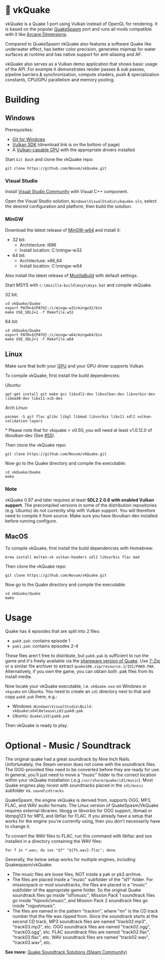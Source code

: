 # 🌋 vkQuake
vkQuake is a Quake 1 port using Vulkan instead of OpenGL for rendering. It is based on the popular [QuakeSpasm](http://quakespasm.sourceforge.net/) port and runs all mods compatible with it like [Arcane Dimensions](http://www.simonoc.com/pages/design/sp/ad.htm).

Compared to QuakeSpasm vkQuake also features a software Quake like underwater effect, has better color precision, generates mipmap for water surfaces at runtime and has native support for anti-aliasing and AF.

vkQuake also serves as a Vulkan demo application that shows basic usage of the API. For example it demonstrates render passes & sub passes, pipeline barriers & synchronization, compute shaders, push & specialization constants, CPU/GPU parallelism and memory pooling.

# Building

## Windows

Prerequisites:

* [Git for Windows](https://github.com/git-for-windows/git/releases)
* [Vulkan SDK](https://vulkan.lunarg.com/signin) (download link is on the bottom of page)
* A [Vulkan-capable GPU](https://en.wikipedia.org/wiki/Vulkan_(API)#Compatibility) with the appropriate drivers installed

Start `Git Bash` and clone the vkQuake repo:

~~~
git clone https://github.com/Novum/vkQuake.git
~~~

### Visual Studio

Install [Visual Studio Community](https://www.visualstudio.com/products/free-developer-offers-vs) with Visual C++ component.

Open the Visual Studio solution, `Windows\VisualStudio\vkquake.sln`, select the desired configuration and platform, then
build the solution.

### MinGW

Download the latest release of [MinGW-w64](https://sourceforge.net/projects/mingw-w64/files/latest/download) and install it:

* 32 bit:
  * Architecture: i686
  * Install location: C:\mingw-w32
* 64 bit:
  * Architecture: x86_64
  * Install location: C:\mingw-w64

Also install the latest release of
[MozillaBuild](https://ftp.mozilla.org/pub/mozilla.org/mozilla/libraries/win32/MozillaBuildSetup-Latest.exe) with default settings.

Start MSYS with `c:\mozilla-build\msys\msys.bat` and compile vkQuake.

32 bit:

~~~
cd vkQuake/Quake
export PATH=${PATH}:/c/mingw-w32/mingw32/bin
make USE_SDL2=1 -f Makefile.w32
~~~

64 bit:

~~~
cd vkQuake/Quake
export PATH=${PATH}:/c/mingw-w64/mingw64/bin
make USE_SDL2=1 -f Makefile.w64
~~~

## Linux

Make sure that both your [GPU](https://en.wikipedia.org/wiki/Vulkan_(API)#Compatibility) and your GPU driver supports Vulkan.

To compile vkQuake, first install the build dependencies:

Ubuntu:
~~~
apt-get install git make gcc libsdl2-dev libvulkan-dev libvorbis-dev libmad0-dev libx11-xcb-dev
~~~

Arch Linux:
~~~
pacman -S git flac glibc libgl libmad libvorbis libx11 sdl2 vulkan-validation-layers
~~~

\* Please note that for vkquake > v0.50, you will need at least v1.0.12.0 of libvulkan-dev (See [#55](https://github.com/Novum/vkQuake/issues/55)).

Then clone the vkQuake repo:

~~~
git clone https://github.com/Novum/vkQuake.git
~~~

Now go to the Quake directory and compile the executable:

~~~
cd vkQuake/Quake
make
~~~

### Note
vkQuake 0.97 and later requires at least **SDL2 2.0.6 with enabled Vulkan support**. The precompiled versions in some of the distribution repositories (e.g. Ubuntu) do not currently ship with Vulkan support. You will therefore need to compile it from source. Make sure you have libvulkan-dev installed before running configure.

## MacOS

To compile vkQuake, first install the build dependencies with Homebrew:

~~~
brew install molten-vk vulkan-headers sdl2 libvorbis flac mad
~~~

Then clone the vkQuake repo:

~~~
git clone https://github.com/Novum/vkQuake.git
~~~

Now go to the Quake directory and compile the executable:

~~~
cd vkQuake/Quake
make
~~~

# Usage

Quake has 4 episodes that are split into 2 files:

* `pak0.pak`: contains episode 1
* `pak1.pak`: contains episodes 2-4

These files aren't free to distribute, but `pak0.pak` is sufficient to run the game and it's freely available via the
[shareware version of Quake](https://ftp.gwdg.de/pub/misc/ftp.idsoftware.com/idstuff/quake/). Use [7-Zip](http://7-zip.org/) or a similar file archiver to extract
`quake106.zip/resource.1/ID1/PAK0.PAK`. Alternatively, if you own the game, you can obtain both .pak files from its install media.

Now locate your vkQuake executable, i.e. `vkQuake.exe` on Windows or `vkquake` on Ubuntu. You need to create an `id1` directory
next to that and copy `pak0.pak` there, e.g.:

* Windows: `Windows\VisualStudio\Build-vkQuake\x64\Release\id1\pak0.pak`
* Ubuntu: `Quake\id1\pak0.pak`

Then vkQuake is ready to play.

# Optional - Music / Soundtrack

The original quake had a great soundtrack by Nine Inch Nails. Unfortunately, the Steam version does not come with the soundtrack files. The GOG-provided files need to be converted before they are ready for use. In general, you'll just need to move a "music" folder to the correct location within your vkQuake installation (.e.g `/usr/share/quake/id1/music`). Most Quake engines play nicest with soundtracks placed in the `id1/music` subfolder vs. `sound\cdtracks`

QuakeSpasm, the engine vkQuake is derived from, supports OGG, MP3, FLAC, and WAV audio formats. The Linux version of QuakeSpasm/VkQuake requires external libraries: libogg or libvorbis for OGG support, libmad or libmpg123 for MP3, and libflac for FLAC. If you already have a setup that works for the engine you're currently using, then you don't necessarily have to change it. 

To convert the WAV files to FLAC, run this command with libflac and sox installed in a directory containing the WAV files:
~~~
for f in *.wav; do sox "$f" "${f%.wav}.flac"; done
~~~

Generally, the below setup works for multiple engines, including Quakespasm/vkQuake:

* The music files are loose files, NOT inside a pak or pk3 archive.
* The files are placed inside a "music" subfolder of the "id1" folder. For missionpack or mod soundtracks, the files are placed in a "music" subfolder of the appropriate game folder. So the original Quake soundtrack files go inside "id1\music", Mission Pack 1 soundtrack files go inside "hipnotic\music", and Mission Pack 2 soundtrack files go inside "rogue\music".
* The files are named in the pattern "tracknn", where "nn" is the CD track number that the file was ripped from. Since the soundtrack starts at the second CD track, MP3 soundtrack files are named "track02.mp3", "track03.mp3", etc. OGG soundtrack files are named "track02.ogg", "track03.ogg", etc. FLAC soundtrack files are named "track02.flac", "track03.flac", etc. WAV soundtrack files are named "track02.wav", "track03.wav", etc.

**See more:** [Quake Soundtrack Solutions (Steam Community)](http://steamcommunity.com/sharedfiles/filedetails/?id=119489135)
